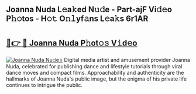 ## Joanna Nuda L𝚎a𝚔ed N𝚞𝚍e - Part-ajF Vi𝚍𝚎o P𝚑𝚘tos - H𝚘𝚝 O𝚗𝚕yf𝚊ns L𝚎a𝚔s 6r1AR

# <h2><a href="http://kf7zky.oniu.top/?m=Joanna+Nuda">🔗👉 🔴 Joanna Nuda P𝚑ot𝚘𝚜 V𝚒d𝚎o</a></h2>

[![Joanna Nuda Nu𝚍e𝚜](https://i.imgur.com/0qMVB7G.gif)](http://kf7zky.oniu.top/?m=Joanna+Nuda)
Digital media artist and amusement provider Joanna Nuda, celebrated for publishing dance and lifestyle tutorials through viral dance moves and compact films. Approachability and authenticity are the hallmarks of Joanna Nuda's public image, but the enigma of his private life continues to intrigue the public.  
